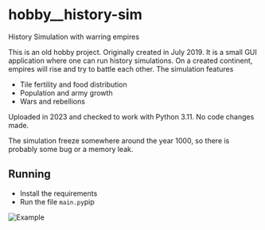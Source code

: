 # hobby__history-sim
History Simulation with warring empires

This is an old hobby project. Originally created in July 2019. It is a small GUI application where one
can run history simulations. On a created continent, empires will rise and try to
battle each other. The simulation features
- Tile fertility and food distribution
- Population and army growth
- Wars and rebellions

Uploaded in 2023 and checked to work with Python 3.11. No code changes made. 

The simulation freeze somewhere around the year 1000, so there is probably some bug or a memory leak.

## Running
- Install the requirements
- Run the file ``main.py``pip

![Example](example.gif)